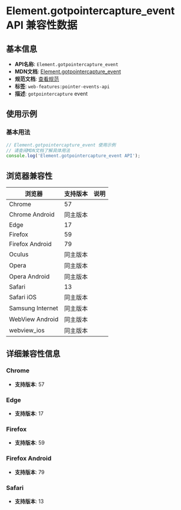 # Element.gotpointercapture_event API 兼容性数据

## 基本信息

- **API名称**: `Element.gotpointercapture_event`
- **MDN文档**: [Element.gotpointercapture_event](https://developer.mozilla.org/docs/Web/API/Element/gotpointercapture_event)
- **规范文档**: [查看规范](https://w3c.github.io/pointerevents/#the-gotpointercapture-event,https://w3c.github.io/pointerevents/#dom-globaleventhandlers-ongotpointercapture)
- **标签**: `web-features:pointer-events-api`
- **描述**: `gotpointercapture` event

## 使用示例

### 基本用法

```javascript
// Element.gotpointercapture_event 使用示例
// 请查阅MDN文档了解具体用法
console.log('Element.gotpointercapture_event API');
```

## 浏览器兼容性

| 浏览器 | 支持版本 | 说明 |
|--------|----------|------|
| Chrome | 57 |  |
| Chrome Android | 同主版本 |  |
| Edge | 17 |  |
| Firefox | 59 |  |
| Firefox Android | 79 |  |
| Oculus | 同主版本 |  |
| Opera | 同主版本 |  |
| Opera Android | 同主版本 |  |
| Safari | 13 |  |
| Safari iOS | 同主版本 |  |
| Samsung Internet | 同主版本 |  |
| WebView Android | 同主版本 |  |
| webview_ios | 同主版本 |  |

## 详细兼容性信息

### Chrome

- **支持版本**: 57

### Edge

- **支持版本**: 17

### Firefox

- **支持版本**: 59

### Firefox Android

- **支持版本**: 79

### Safari

- **支持版本**: 13

